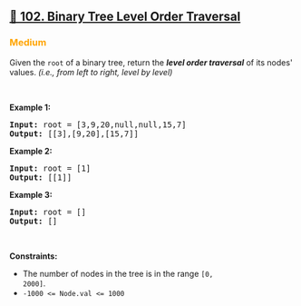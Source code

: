<h2><a href="https://leetcode.com/problems/binary-tree-level-order-traversal/description/">📌 102. Binary Tree Level Order Traversal</a></h2> 

<h3 style="color: orange">Medium</h3>

Given the <code>root</code> of a binary tree, return the <b><i>level order traversal</i></b> of its nodes' values. <i>(i.e., from left to right, level by level)</i>

<p>&nbsp;</p>

<b>Example 1:</b>
<pre><strong>Input:</strong> root = [3,9,20,null,null,15,7]
<strong>Output:</strong> [[3],[9,20],[15,7]]
</pre>


<b>Example 2:</b>
<pre><strong>Input:</strong> root = [1]
<strong>Output:</strong> [[1]]
</pre>


<b>Example 3:</b>
<pre><strong>Input:</strong> root = []
<strong>Output:</strong> []
</pre>
 
<p>&nbsp;</p>

<b>Constraints:</b>

- The number of nodes in the tree is in the range <code>[0, 2000]</code>.
- <code>-1000 <= Node.val <= 1000</code>